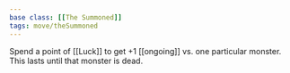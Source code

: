 ```yaml
---
base class: [[The Summoned]]
tags: move/theSummoned
---
```

 Spend a point of [[Luck]] to get +1 [[ongoing]] vs. one particular monster. This lasts until that monster is dead.